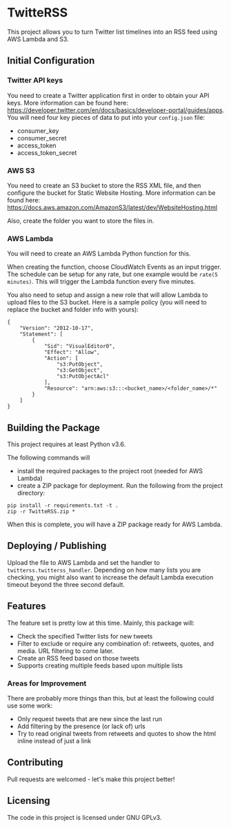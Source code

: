 # TwitteRSS

This project allows you to turn Twitter list timelines into an RSS feed using AWS Lambda and S3.

## Initial Configuration

### Twitter API keys
You need to create a Twitter application first in order to obtain your API keys.  More information can be found here: https://developer.twitter.com/en/docs/basics/developer-portal/guides/apps.  You will need four key pieces of data to put into your `config.json` file:
- consumer_key
- consumer_secret
- access_token
- access_token_secret

### AWS S3
You need to create an S3 bucket to store the RSS XML file, and then configure the bucket for Static Website Hosting.  More information can be found here: https://docs.aws.amazon.com/AmazonS3/latest/dev/WebsiteHosting.html

Also, create the folder you want to store the files in.

### AWS Lambda
You will need to create an AWS Lambda Python function for this.

When creating the function, choose CloudWatch Events as an input trigger.  The schedule can be setup for any rate, but one example would be `rate(5 minutes)`.  This will trigger the Lambda function every five minutes.

You also need to setup and assign a new role that will allow Lambda to upload files to the S3 bucket.  Here is a sample policy (you will need to replace the bucket and folder info with yours):

```
{
    "Version": "2012-10-17",
    "Statement": [
        {
            "Sid": "VisualEditor0",
            "Effect": "Allow",
            "Action": [
                "s3:PutObject",
                "s3:GetObject",
                "s3:PutObjectAcl"
            ],
            "Resource": "arn:aws:s3:::<bucket_name>/<folder_name>/*"
        }
    ]
}
```
## Building the Package

This project requires at least Python v3.6.

The following commands will
* install the required packages to the project root (needed for AWS Lambda)
* create a ZIP package for deployment. Run the following from the project directory:

```shell
pip install -r requirements.txt -t .
zip -r TwitteRSS.zip *
```

When this is complete, you will have a ZIP package ready for AWS Lambda.

## Deploying / Publishing

Upload the file to AWS Lambda and set the handler to `twitterss.twitterss_handler`.  Depending on how many lists you are checking, you might also want to increase the default Lambda execution timeout beyond the three second default.

## Features

The feature set is pretty low at this time.  Mainly, this package will:
* Check the specified Twitter lists for new tweets
* Filter to exclude or require any combination of: retweets, quotes, and media.  URL filtering to come later.
* Create an RSS feed based on those tweets
* Supports creating multiple feeds based upon multiple lists

### Areas for Improvement

There are probably more things than this, but at least the following could use some work:
* Only request tweets that are new since the last run
* Add filtering by the presence (or lack of) urls
* Try to read original tweets from retweets and quotes to show the html inline instead of just a link

## Contributing

Pull requests are welcomed - let's make this project better!


## Licensing

The code in this project is licensed under GNU GPLv3.
